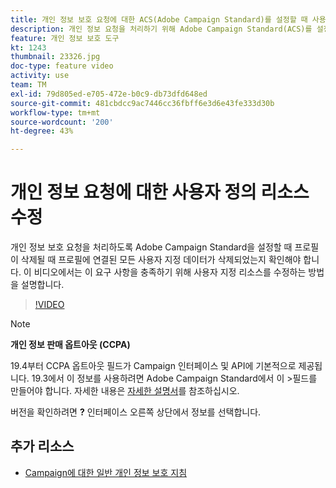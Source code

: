 ```yaml
---
title: 개인 정보 보호 요청에 대한 ACS(Adobe Campaign Standard)를 설정할 때 사용자 지정 리소스 수정
description: 개인 정보 요청을 처리하기 위해 Adobe Campaign Standard(ACS)를 설정할 때, 프로필이 삭제될 때 프로필에 연결된 모든 사용자 지정 데이터가 삭제되도록 해야 합니다. 이 비디오에서는 이 요구 사항을 충족하기 위해 사용자 지정 리소스를 수정하는 방법을 설명합니다.
feature: 개인 정보 보호 도구
kt: 1243
thumbnail: 23326.jpg
doc-type: feature video
activity: use
team: TM
exl-id: 79d805ed-e705-472e-b0c9-db73dfd648ed
source-git-commit: 481cbdcc9ac7446cc36fbff6e3d6e43fe333d30b
workflow-type: tm+mt
source-wordcount: '200'
ht-degree: 43%

---
```


# 개인 정보 요청에 대한 사용자 정의 리소스 수정

개인 정보 보호 요청을 처리하도록 Adobe Campaign Standard을 설정할 때 프로필이 삭제될 때 프로필에 연결된 모든 사용자 지정 데이터가 삭제되었는지 확인해야 합니다. 이 비디오에서는 이 요구 사항을 충족하기 위해 사용자 지정 리소스를 수정하는 방법을 설명합니다.

>[!VIDEO](https://video.tv.adobe.com/v/23326?quality=12)

>[!NOTE]
>
>**개인 정보 판매 옵트아웃 (CCPA)**
>
>19.4부터 CCPA 옵트아웃 필드가 Campaign 인터페이스 및 API에 기본적으로 제공됩니다. 19.3에서 이 정보를 사용하려면 Adobe Campaign Standard에서 이 >필드를 만들어야 합니다. 자세한 내용은 [자세한 설명서](https://experienceleague.adobe.com/docs/campaign-standard/using/getting-started/privacy/privacy-requests.html?lang=en#privacy-requests)를 참조하십시오.
>
> 버전을 확인하려면 **?** 인터페이스 오른쪽 상단에서 정보를 선택합니다.

## 추가 리소스

* [Campaign에 대한 일반 개인 정보 보호 지침](https://experienceleague.adobe.com/docs/campaign-classic/using/getting-started/privacy/privacy-management.html)
